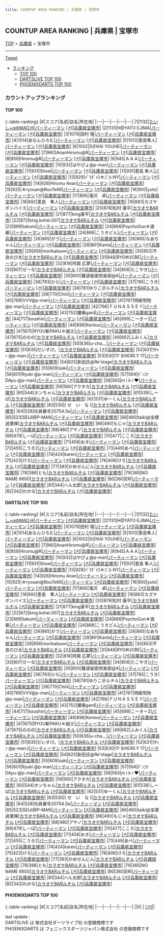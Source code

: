 ```yaml
---
title: COUNTUP AREA RANKING | 兵庫県 | 宝塚市
---
```

## COUNTUP AREA RANKING | 兵庫県 | 宝塚市

[TOP](/darts/rank/) > [兵庫県](/darts/rank/兵庫県/) > 宝塚市

___

<a href="https://twitter.com/share?ref_src=twsrc%5Etfw" data-text="COUNTUP AREA RANKING | 兵庫県宝塚市" class="twitter-share-button" data-hashtags="DARTSLIVE,PHOENIXDARTS,darts,ダーツ" data-show-count="false">Tweet</a>

* [ランキング](#カウントアップランキング)
    * [TOP 100](#top-100)
    * [DARTSLIVE TOP 100](#dartslive-top-100)
    * [PHOENIXDARTS TOP 100](#phoenixdarts-top-100)

### カウントアップランキング

#### TOP 100



{:.table-ranking}
|#|スコア|名前|店名|所在地|
|---|---|---|---|---|
|1|1132|<span class="rank-name-dl">たいし+α@MAD.H</span>|<a href="/darts/rank/shops/213805e20b7cb1a00d9b047a20a7ba1e.html">パーティーマン</a> <a href="https://search.dartslive.com/jp/shop/213805e20b7cb1a00d9b047a20a7ba1e">[↗]</a>|<a href="/darts/rank/兵庫県/宝塚市">兵庫県宝塚市</a>|
|2|1131|<span class="rank-name-dl">H@YATO EJIMA</span>|<a href="/darts/rank/shops/213805e20b7cb1a00d9b047a20a7ba1e.html">パーティーマン</a> <a href="https://search.dartslive.com/jp/shop/213805e20b7cb1a00d9b047a20a7ba1e">[↗]</a>|<a href="/darts/rank/兵庫県/宝塚市">兵庫県宝塚市</a>|
|3|1079|<span class="rank-name-dl">田村 隆</span>|<a href="/darts/rank/shops/213805e20b7cb1a00d9b047a20a7ba1e.html">パーティーマン</a> <a href="https://search.dartslive.com/jp/shop/213805e20b7cb1a00d9b047a20a7ba1e">[↗]</a>|<a href="/darts/rank/兵庫県/宝塚市">兵庫県宝塚市</a>|
|4|1014|<span class="rank-name-dl">あなんひろむ</span>|<a href="/darts/rank/shops/213805e20b7cb1a00d9b047a20a7ba1e.html">パーティーマン</a> <a href="https://search.dartslive.com/jp/shop/213805e20b7cb1a00d9b047a20a7ba1e">[↗]</a>|<a href="/darts/rank/兵庫県/宝塚市">兵庫県宝塚市</a>|
|5|1013|<span class="rank-name-dl">恵島隼人</span>|<a href="/darts/rank/shops/213805e20b7cb1a00d9b047a20a7ba1e.html">パーティーマン</a> <a href="https://search.dartslive.com/jp/shop/213805e20b7cb1a00d9b047a20a7ba1e">[↗]</a>|<a href="/darts/rank/兵庫県/宝塚市">兵庫県宝塚市</a>|
|6|1002|<span class="rank-name-dl">S＠KAI YOUHEI</span>|<a href="/darts/rank/shops/213805e20b7cb1a00d9b047a20a7ba1e.html">パーティーマン</a> <a href="https://search.dartslive.com/jp/shop/213805e20b7cb1a00d9b047a20a7ba1e">[↗]</a>|<a href="/darts/rank/兵庫県/宝塚市">兵庫県宝塚市</a>|
|7|960|<span class="rank-name-dl">AnanHiromu@R</span>|<a href="/darts/rank/shops/213805e20b7cb1a00d9b047a20a7ba1e.html">パーティーマン</a> <a href="https://search.dartslive.com/jp/shop/213805e20b7cb1a00d9b047a20a7ba1e">[↗]</a>|<a href="/darts/rank/兵庫県/宝塚市">兵庫県宝塚市</a>|
|8|959|<span class="rank-name-dl">Hiromu@R</span>|<a href="/darts/rank/shops/213805e20b7cb1a00d9b047a20a7ba1e.html">パーティーマン</a> <a href="https://search.dartslive.com/jp/shop/213805e20b7cb1a00d9b047a20a7ba1e">[↗]</a>|<a href="/darts/rank/兵庫県/宝塚市">兵庫県宝塚市</a>|
|9|945|<span class="rank-name-dl">ＡＡＡ</span>|<a href="/darts/rank/shops/213805e20b7cb1a00d9b047a20a7ba1e.html">パーティーマン</a> <a href="https://search.dartslive.com/jp/shop/213805e20b7cb1a00d9b047a20a7ba1e">[↗]</a>|<a href="/darts/rank/兵庫県/宝塚市">兵庫県宝塚市</a>|
|10|932|<span class="rank-name-dl">はやぴょ@p-man</span>|<a href="/darts/rank/shops/213805e20b7cb1a00d9b047a20a7ba1e.html">パーティーマン</a> <a href="https://search.dartslive.com/jp/shop/213805e20b7cb1a00d9b047a20a7ba1e">[↗]</a>|<a href="/darts/rank/兵庫県/宝塚市">兵庫県宝塚市</a>|
|11|931|<span class="rank-name-dl">Shoei</span>|<a href="/darts/rank/shops/213805e20b7cb1a00d9b047a20a7ba1e.html">パーティーマン</a> <a href="https://search.dartslive.com/jp/shop/213805e20b7cb1a00d9b047a20a7ba1e">[↗]</a>|<a href="/darts/rank/兵庫県/宝塚市">兵庫県宝塚市</a>|
|11|931|<span class="rank-name-dl">恵島 隼人</span>|<a href="/darts/rank/shops/213805e20b7cb1a00d9b047a20a7ba1e.html">パーティーマン</a> <a href="https://search.dartslive.com/jp/shop/213805e20b7cb1a00d9b047a20a7ba1e">[↗]</a>|<a href="/darts/rank/兵庫県/宝塚市">兵庫県宝塚市</a>|
|13|929|<span class="rank-name-dl">ﾊﾟﾗﾀﾞｲｽ☆ｺﾞﾛｰNY</span>|<a href="/darts/rank/shops/213805e20b7cb1a00d9b047a20a7ba1e.html">パーティーマン</a> <a href="https://search.dartslive.com/jp/shop/213805e20b7cb1a00d9b047a20a7ba1e">[↗]</a>|<a href="/darts/rank/兵庫県/宝塚市">兵庫県宝塚市</a>|
|14|926|<span class="rank-name-dl">Hiromu Anan</span>|<a href="/darts/rank/shops/213805e20b7cb1a00d9b047a20a7ba1e.html">パーティーマン</a> <a href="https://search.dartslive.com/jp/shop/213805e20b7cb1a00d9b047a20a7ba1e">[↗]</a>|<a href="/darts/rank/兵庫県/宝塚市">兵庫県宝塚市</a>|
|15|925|<span class="rank-name-dl">☆ryosan@RouTe66</span>|<a href="/darts/rank/shops/213805e20b7cb1a00d9b047a20a7ba1e.html">パーティーマン</a> <a href="https://search.dartslive.com/jp/shop/213805e20b7cb1a00d9b047a20a7ba1e">[↗]</a>|<a href="/darts/rank/兵庫県/宝塚市">兵庫県宝塚市</a>|
|16|900|<span class="rank-name-dl">yuto</span>|<a href="/darts/rank/shops/213805e20b7cb1a00d9b047a20a7ba1e.html">パーティーマン</a> <a href="https://search.dartslive.com/jp/shop/213805e20b7cb1a00d9b047a20a7ba1e">[↗]</a>|<a href="/darts/rank/兵庫県/宝塚市">兵庫県宝塚市</a>|
|17|895|<span class="rank-name-dl">滝沢　卓</span>|<a href="/darts/rank/shops/213805e20b7cb1a00d9b047a20a7ba1e.html">パーティーマン</a> <a href="https://search.dartslive.com/jp/shop/213805e20b7cb1a00d9b047a20a7ba1e">[↗]</a>|<a href="/darts/rank/兵庫県/宝塚市">兵庫県宝塚市</a>|
|18|892|<span class="rank-name-dl">恵島　隼人</span>|<a href="/darts/rank/shops/213805e20b7cb1a00d9b047a20a7ba1e.html">パーティーマン</a> <a href="https://search.dartslive.com/jp/shop/213805e20b7cb1a00d9b047a20a7ba1e">[↗]</a>|<a href="/darts/rank/兵庫県/宝塚市">兵庫県宝塚市</a>|
|19|883|<span class="rank-name-dl">カズヤボンバイエ</span>|<a href="/darts/rank/shops/213805e20b7cb1a00d9b047a20a7ba1e.html">パーティーマン</a> <a href="https://search.dartslive.com/jp/shop/213805e20b7cb1a00d9b047a20a7ba1e">[↗]</a>|<a href="/darts/rank/兵庫県/宝塚市">兵庫県宝塚市</a>|
|20|878|<span class="rank-name-dl">松村 康平</span>|<a href="/darts/rank/shops/b292bd54341a8a420d9b047a20a7ba1e.html">カラオケBARルチル</a> <a href="https://search.dartslive.com/jp/shop/b292bd54341a8a420d9b047a20a7ba1e">[↗]</a>|<a href="/darts/rank/兵庫県/宝塚市">兵庫県宝塚市</a>|
|21|877|<span class="rank-name-dl">king康平</span>|<a href="/darts/rank/shops/b292bd54341a8a420d9b047a20a7ba1e.html">カラオケBARルチル</a> <a href="https://search.dartslive.com/jp/shop/b292bd54341a8a420d9b047a20a7ba1e">[↗]</a>|<a href="/darts/rank/兵庫県/宝塚市">兵庫県宝塚市</a>|
|22|872|<span class="rank-name-dl">king.kohei.007</span>|<a href="/darts/rank/shops/b292bd54341a8a420d9b047a20a7ba1e.html">カラオケBARルチル</a> <a href="https://search.dartslive.com/jp/shop/b292bd54341a8a420d9b047a20a7ba1e">[↗]</a>|<a href="/darts/rank/兵庫県/宝塚市">兵庫県宝塚市</a>|
|23|869|<span class="rank-name-dl">takumi</span>|<a href="/darts/rank/shops/213805e20b7cb1a00d9b047a20a7ba1e.html">パーティーマン</a> <a href="https://search.dartslive.com/jp/shop/213805e20b7cb1a00d9b047a20a7ba1e">[↗]</a>|<a href="/darts/rank/兵庫県/宝塚市">兵庫県宝塚市</a>|
|24|866|<span class="rank-name-dl">PsychoGun☆直暴</span>|<a href="/darts/rank/shops/213805e20b7cb1a00d9b047a20a7ba1e.html">パーティーマン</a> <a href="https://search.dartslive.com/jp/shop/213805e20b7cb1a00d9b047a20a7ba1e">[↗]</a>|<a href="/darts/rank/兵庫県/宝塚市">兵庫県宝塚市</a>|
|24|866|<span class="rank-name-dl">こうきどん</span>|<a href="/darts/rank/shops/213805e20b7cb1a00d9b047a20a7ba1e.html">パーティーマン</a> <a href="https://search.dartslive.com/jp/shop/213805e20b7cb1a00d9b047a20a7ba1e">[↗]</a>|<a href="/darts/rank/兵庫県/宝塚市">兵庫県宝塚市</a>|
|26|865|<span class="rank-name-dl">がう</span>|<a href="/darts/rank/shops/213805e20b7cb1a00d9b047a20a7ba1e.html">パーティーマン</a> <a href="https://search.dartslive.com/jp/shop/213805e20b7cb1a00d9b047a20a7ba1e">[↗]</a>|<a href="/darts/rank/兵庫県/宝塚市">兵庫県宝塚市</a>|
|26|865|<span class="rank-name-dl">なあちゃん</span>|<a href="/darts/rank/shops/213805e20b7cb1a00d9b047a20a7ba1e.html">パーティーマン</a> <a href="https://search.dartslive.com/jp/shop/213805e20b7cb1a00d9b047a20a7ba1e">[↗]</a>|<a href="/darts/rank/兵庫県/宝塚市">兵庫県宝塚市</a>|
|28|861|<span class="rank-name-dl">Kanta</span>|<a href="/darts/rank/shops/213805e20b7cb1a00d9b047a20a7ba1e.html">パーティーマン</a> <a href="https://search.dartslive.com/jp/shop/213805e20b7cb1a00d9b047a20a7ba1e">[↗]</a>|<a href="/darts/rank/兵庫県/宝塚市">兵庫県宝塚市</a>|
|29|858|<span class="rank-name-dl">morikatsu∞</span>|<a href="/darts/rank/shops/213805e20b7cb1a00d9b047a20a7ba1e.html">パーティーマン</a> <a href="https://search.dartslive.com/jp/shop/213805e20b7cb1a00d9b047a20a7ba1e">[↗]</a>|<a href="/darts/rank/兵庫県/宝塚市">兵庫県宝塚市</a>|
|30|853|<span class="rank-name-dl">不良のび太</span>|<a href="/darts/rank/shops/b292bd54341a8a420d9b047a20a7ba1e.html">カラオケBARルチル</a> <a href="https://search.dartslive.com/jp/shop/b292bd54341a8a420d9b047a20a7ba1e">[↗]</a>|<a href="/darts/rank/兵庫県/宝塚市">兵庫県宝塚市</a>|
|31|848|<span class="rank-name-dl">RYO#UCBE</span>|<a href="/darts/rank/shops/213805e20b7cb1a00d9b047a20a7ba1e.html">パーティーマン</a> <a href="https://search.dartslive.com/jp/shop/213805e20b7cb1a00d9b047a20a7ba1e">[↗]</a>|<a href="/darts/rank/兵庫県/宝塚市">兵庫県宝塚市</a>|
|32|818|<span class="rank-name-dl">阿南 広夢</span>|<a href="/darts/rank/shops/213805e20b7cb1a00d9b047a20a7ba1e.html">パーティーマン</a> <a href="https://search.dartslive.com/jp/shop/213805e20b7cb1a00d9b047a20a7ba1e">[↗]</a>|<a href="/darts/rank/兵庫県/宝塚市">兵庫県宝塚市</a>|
|33|807|<span class="rank-name-dl">せーな</span>|<a href="/darts/rank/shops/b292bd54341a8a420d9b047a20a7ba1e.html">カラオケBARルチル</a> <a href="https://search.dartslive.com/jp/shop/b292bd54341a8a420d9b047a20a7ba1e">[↗]</a>|<a href="/darts/rank/兵庫県/宝塚市">兵庫県宝塚市</a>|
|34|806|<span class="rank-name-dl">たこやき</span>|<a href="/darts/rank/shops/213805e20b7cb1a00d9b047a20a7ba1e.html">パーティーマン</a> <a href="https://search.dartslive.com/jp/shop/213805e20b7cb1a00d9b047a20a7ba1e">[↗]</a>|<a href="/darts/rank/兵庫県/宝塚市">兵庫県宝塚市</a>|
|35|800|<span class="rank-name-dl">難波秘密倶楽部@A</span>|<a href="/darts/rank/shops/213805e20b7cb1a00d9b047a20a7ba1e.html">パーティーマン</a> <a href="https://search.dartslive.com/jp/shop/213805e20b7cb1a00d9b047a20a7ba1e">[↗]</a>|<a href="/darts/rank/兵庫県/宝塚市">兵庫県宝塚市</a>|
|36|793|<span class="rank-name-dl">ひら</span>|<a href="/darts/rank/shops/213805e20b7cb1a00d9b047a20a7ba1e.html">パーティーマン</a> <a href="https://search.dartslive.com/jp/shop/213805e20b7cb1a00d9b047a20a7ba1e">[↗]</a>|<a href="/darts/rank/兵庫県/宝塚市">兵庫県宝塚市</a>|
|37|785|<span class="rank-name-dl">こうき</span>|<a href="/darts/rank/shops/213805e20b7cb1a00d9b047a20a7ba1e.html">パーティーマン</a> <a href="https://search.dartslive.com/jp/shop/213805e20b7cb1a00d9b047a20a7ba1e">[↗]</a>|<a href="/darts/rank/兵庫県/宝塚市">兵庫県宝塚市</a>|
|38|781|<span class="rank-name-dl">ゆりこ＠ルチル</span>|<a href="/darts/rank/shops/b292bd54341a8a420d9b047a20a7ba1e.html">カラオケBARルチル</a> <a href="https://search.dartslive.com/jp/shop/b292bd54341a8a420d9b047a20a7ba1e">[↗]</a>|<a href="/darts/rank/兵庫県/宝塚市">兵庫県宝塚市</a>|
|39|770|<span class="rank-name-dl">Chiiii</span>|<a href="/darts/rank/shops/213805e20b7cb1a00d9b047a20a7ba1e.html">パーティーマン</a> <a href="https://search.dartslive.com/jp/shop/213805e20b7cb1a00d9b047a20a7ba1e">[↗]</a>|<a href="/darts/rank/兵庫県/宝塚市">兵庫県宝塚市</a>|
|40|769|<span class="rank-name-dl">VVV@p-man</span>|<a href="/darts/rank/shops/213805e20b7cb1a00d9b047a20a7ba1e.html">パーティーマン</a> <a href="https://search.dartslive.com/jp/shop/213805e20b7cb1a00d9b047a20a7ba1e">[↗]</a>|<a href="/darts/rank/兵庫県/宝塚市">兵庫県宝塚市</a>|
|41|767|<span class="rank-name-dl">特級呪物@p-man</span>|<a href="/darts/rank/shops/213805e20b7cb1a00d9b047a20a7ba1e.html">パーティーマン</a> <a href="https://search.dartslive.com/jp/shop/213805e20b7cb1a00d9b047a20a7ba1e">[↗]</a>|<a href="/darts/rank/兵庫県/宝塚市">兵庫県宝塚市</a>|
|42|766|<span class="rank-name-dl">ＦＵＮＡＳＳＥＹ</span>|<a href="/darts/rank/shops/213805e20b7cb1a00d9b047a20a7ba1e.html">パーティーマン</a> <a href="https://search.dartslive.com/jp/shop/213805e20b7cb1a00d9b047a20a7ba1e">[↗]</a>|<a href="/darts/rank/兵庫県/宝塚市">兵庫県宝塚市</a>|
|43|752|<span class="rank-name-dl">腰痛gard</span>|<a href="/darts/rank/shops/213805e20b7cb1a00d9b047a20a7ba1e.html">パーティーマン</a> <a href="https://search.dartslive.com/jp/shop/213805e20b7cb1a00d9b047a20a7ba1e">[↗]</a>|<a href="/darts/rank/兵庫県/宝塚市">兵庫県宝塚市</a>|
|44|717|<span class="rank-name-dl">koushin</span>|<a href="/darts/rank/shops/213805e20b7cb1a00d9b047a20a7ba1e.html">パーティーマン</a> <a href="https://search.dartslive.com/jp/shop/213805e20b7cb1a00d9b047a20a7ba1e">[↗]</a>|<a href="/darts/rank/兵庫県/宝塚市">兵庫県宝塚市</a>|
|45|699|<span class="rank-name-dl">こーきー2</span>|<a href="/darts/rank/shops/213805e20b7cb1a00d9b047a20a7ba1e.html">パーティーマン</a> <a href="https://search.dartslive.com/jp/shop/213805e20b7cb1a00d9b047a20a7ba1e">[↗]</a>|<a href="/darts/rank/兵庫県/宝塚市">兵庫県宝塚市</a>|
|46|698|<span class="rank-name-dl">Kentoo</span>|<a href="/darts/rank/shops/213805e20b7cb1a00d9b047a20a7ba1e.html">パーティーマン</a> <a href="https://search.dartslive.com/jp/shop/213805e20b7cb1a00d9b047a20a7ba1e">[↗]</a>|<a href="/darts/rank/兵庫県/宝塚市">兵庫県宝塚市</a>|
|47|675|<span class="rank-name-dl">RYOU斬PAKU☆誠士</span>|<a href="/darts/rank/shops/213805e20b7cb1a00d9b047a20a7ba1e.html">パーティーマン</a> <a href="https://search.dartslive.com/jp/shop/213805e20b7cb1a00d9b047a20a7ba1e">[↗]</a>|<a href="/darts/rank/兵庫県/宝塚市">兵庫県宝塚市</a>|
|47|675|<span class="rank-name-dl">ののの</span>|<a href="/darts/rank/shops/b292bd54341a8a420d9b047a20a7ba1e.html">カラオケBARルチル</a> <a href="https://search.dartslive.com/jp/shop/b292bd54341a8a420d9b047a20a7ba1e">[↗]</a>|<a href="/darts/rank/兵庫県/宝塚市">兵庫県宝塚市</a>|
|49|662|<span class="rank-name-dl">ふみくん</span>|<a href="/darts/rank/shops/b292bd54341a8a420d9b047a20a7ba1e.html">カラオケBARルチル</a> <a href="https://search.dartslive.com/jp/shop/b292bd54341a8a420d9b047a20a7ba1e">[↗]</a>|<a href="/darts/rank/兵庫県/宝塚市">兵庫県宝塚市</a>|
|50|636|<span class="rank-name-dl">u-cha._.</span>|<a href="/darts/rank/shops/213805e20b7cb1a00d9b047a20a7ba1e.html">パーティーマン</a> <a href="https://search.dartslive.com/jp/shop/213805e20b7cb1a00d9b047a20a7ba1e">[↗]</a>|<a href="/darts/rank/兵庫県/宝塚市">兵庫県宝塚市</a>|
|51|635|<span class="rank-name-dl">だいすけ。</span>|<a href="/darts/rank/shops/b292bd54341a8a420d9b047a20a7ba1e.html">カラオケBARルチル</a> <a href="https://search.dartslive.com/jp/shop/b292bd54341a8a420d9b047a20a7ba1e">[↗]</a>|<a href="/darts/rank/兵庫県/宝塚市">兵庫県宝塚市</a>|
|52|631|<span class="rank-name-dl">ｳﾁｬﾝ @p-man:)</span>|<a href="/darts/rank/shops/213805e20b7cb1a00d9b047a20a7ba1e.html">パーティーマン</a> <a href="https://search.dartslive.com/jp/shop/213805e20b7cb1a00d9b047a20a7ba1e">[↗]</a>|<a href="/darts/rank/兵庫県/宝塚市">兵庫県宝塚市</a>|
|53|630|<span class="rank-name-dl">♡ SHIORI.Y ♡</span>|<a href="/darts/rank/shops/213805e20b7cb1a00d9b047a20a7ba1e.html">パーティーマン</a> <a href="https://search.dartslive.com/jp/shop/213805e20b7cb1a00d9b047a20a7ba1e">[↗]</a>|<a href="/darts/rank/兵庫県/宝塚市">兵庫県宝塚市</a>|
|54|625|<span class="rank-name-dl">新田氏@Re&#x27;stage</span>|<a href="/darts/rank/shops/b292bd54341a8a420d9b047a20a7ba1e.html">カラオケBARルチル</a> <a href="https://search.dartslive.com/jp/shop/b292bd54341a8a420d9b047a20a7ba1e">[↗]</a>|<a href="/darts/rank/兵庫県/宝塚市">兵庫県宝塚市</a>|
|55|609|<span class="rank-name-dl">saki</span>|<a href="/darts/rank/shops/213805e20b7cb1a00d9b047a20a7ba1e.html">パーティーマン</a> <a href="https://search.dartslive.com/jp/shop/213805e20b7cb1a00d9b047a20a7ba1e">[↗]</a>|<a href="/darts/rank/兵庫県/宝塚市">兵庫県宝塚市</a>|
|56|601|<span class="rank-name-dl">Ryuki @p-man</span>|<a href="/darts/rank/shops/213805e20b7cb1a00d9b047a20a7ba1e.html">パーティーマン</a> <a href="https://search.dartslive.com/jp/shop/213805e20b7cb1a00d9b047a20a7ba1e">[↗]</a>|<a href="/darts/rank/兵庫県/宝塚市">兵庫県宝塚市</a>|
|57|594|<span class="rank-name-dl">ﾎﾟﾝｺﾂDAyu-@p-man</span>|<a href="/darts/rank/shops/213805e20b7cb1a00d9b047a20a7ba1e.html">パーティーマン</a> <a href="https://search.dartslive.com/jp/shop/213805e20b7cb1a00d9b047a20a7ba1e">[↗]</a>|<a href="/darts/rank/兵庫県/宝塚市">兵庫県宝塚市</a>|
|58|593|<span class="rank-name-dl">m i k i ❤︎</span>|<a href="/darts/rank/shops/213805e20b7cb1a00d9b047a20a7ba1e.html">パーティーマン</a> <a href="https://search.dartslive.com/jp/shop/213805e20b7cb1a00d9b047a20a7ba1e">[↗]</a>|<a href="/darts/rank/兵庫県/宝塚市">兵庫県宝塚市</a>|
|59|560|<span class="rank-name-dl">アクタカ</span>|<a href="/darts/rank/shops/b292bd54341a8a420d9b047a20a7ba1e.html">カラオケBARルチル</a> <a href="https://search.dartslive.com/jp/shop/b292bd54341a8a420d9b047a20a7ba1e">[↗]</a>|<a href="/darts/rank/兵庫県/宝塚市">兵庫県宝塚市</a>|
|60|544|<span class="rank-name-dl">ホンちゃん</span>|<a href="/darts/rank/shops/b292bd54341a8a420d9b047a20a7ba1e.html">カラオケBARルチル</a> <a href="https://search.dartslive.com/jp/shop/b292bd54341a8a420d9b047a20a7ba1e">[↗]</a>|<a href="/darts/rank/兵庫県/宝塚市">兵庫県宝塚市</a>|
|61|539|<span class="rank-name-dl">しーば</span>|<a href="/darts/rank/shops/b292bd54341a8a420d9b047a20a7ba1e.html">カラオケBARルチル</a> <a href="https://search.dartslive.com/jp/shop/b292bd54341a8a420d9b047a20a7ba1e">[↗]</a>|<a href="/darts/rank/兵庫県/宝塚市">兵庫県宝塚市</a>|
|62|531|<span class="rank-name-dl">ゆーくん</span>|<a href="/darts/rank/shops/b292bd54341a8a420d9b047a20a7ba1e.html">カラオケBARルチル</a> <a href="https://search.dartslive.com/jp/shop/b292bd54341a8a420d9b047a20a7ba1e">[↗]</a>|<a href="/darts/rank/兵庫県/宝塚市">兵庫県宝塚市</a>|
|63|530|<span class="rank-name-dl">( せ　い　な )</span>|<a href="/darts/rank/shops/b292bd54341a8a420d9b047a20a7ba1e.html">カラオケBARルチル</a> <a href="https://search.dartslive.com/jp/shop/b292bd54341a8a420d9b047a20a7ba1e">[↗]</a>|<a href="/darts/rank/兵庫県/宝塚市">兵庫県宝塚市</a>|
|64|528|<span class="rank-name-dl">社員番号20754.Se</span>|<a href="/darts/rank/shops/213805e20b7cb1a00d9b047a20a7ba1e.html">パーティーマン</a> <a href="https://search.dartslive.com/jp/shop/213805e20b7cb1a00d9b047a20a7ba1e">[↗]</a>|<a href="/darts/rank/兵庫県/宝塚市">兵庫県宝塚市</a>|
|65|523|<span class="rank-name-dl">SEIJI@P-MAN</span>|<a href="/darts/rank/shops/213805e20b7cb1a00d9b047a20a7ba1e.html">パーティーマン</a> <a href="https://search.dartslive.com/jp/shop/213805e20b7cb1a00d9b047a20a7ba1e">[↗]</a>|<a href="/darts/rank/兵庫県/宝塚市">兵庫県宝塚市</a>|
|66|490|<span class="rank-name-dl">taiki@宝塚過激弾</span>|<a href="/darts/rank/shops/b292bd54341a8a420d9b047a20a7ba1e.html">カラオケBARルチル</a> <a href="https://search.dartslive.com/jp/shop/b292bd54341a8a420d9b047a20a7ba1e">[↗]</a>|<a href="/darts/rank/兵庫県/宝塚市">兵庫県宝塚市</a>|
|66|490|<span class="rank-name-dl">もじゃ</span>|<a href="/darts/rank/shops/b292bd54341a8a420d9b047a20a7ba1e.html">カラオケBARルチル</a> <a href="https://search.dartslive.com/jp/shop/b292bd54341a8a420d9b047a20a7ba1e">[↗]</a>|<a href="/darts/rank/兵庫県/宝塚市">兵庫県宝塚市</a>|
|68|480|<span class="rank-name-dl">アヤノ</span>|<a href="/darts/rank/shops/b292bd54341a8a420d9b047a20a7ba1e.html">カラオケBARルチル</a> <a href="https://search.dartslive.com/jp/shop/b292bd54341a8a420d9b047a20a7ba1e">[↗]</a>|<a href="/darts/rank/兵庫県/宝塚市">兵庫県宝塚市</a>|
|69|479|<span class="rank-name-dl">しーば</span>|<a href="/darts/rank/shops/213805e20b7cb1a00d9b047a20a7ba1e.html">パーティーマン</a> <a href="https://search.dartslive.com/jp/shop/213805e20b7cb1a00d9b047a20a7ba1e">[↗]</a>|<a href="/darts/rank/兵庫県/宝塚市">兵庫県宝塚市</a>|
|70|477|<span class="rank-name-dl">こころ</span>|<a href="/darts/rank/shops/b292bd54341a8a420d9b047a20a7ba1e.html">カラオケBARルチル</a> <a href="https://search.dartslive.com/jp/shop/b292bd54341a8a420d9b047a20a7ba1e">[↗]</a>|<a href="/darts/rank/兵庫県/宝塚市">兵庫県宝塚市</a>|
|71|458|<span class="rank-name-dl">おき</span>|<a href="/darts/rank/shops/213805e20b7cb1a00d9b047a20a7ba1e.html">パーティーマン</a> <a href="https://search.dartslive.com/jp/shop/213805e20b7cb1a00d9b047a20a7ba1e">[↗]</a>|<a href="/darts/rank/兵庫県/宝塚市">兵庫県宝塚市</a>|
|72|455|<span class="rank-name-dl">こうき2</span>|<a href="/darts/rank/shops/213805e20b7cb1a00d9b047a20a7ba1e.html">パーティーマン</a> <a href="https://search.dartslive.com/jp/shop/213805e20b7cb1a00d9b047a20a7ba1e">[↗]</a>|<a href="/darts/rank/兵庫県/宝塚市">兵庫県宝塚市</a>|
|73|449|<span class="rank-name-dl">あぺ</span>|<a href="/darts/rank/shops/213805e20b7cb1a00d9b047a20a7ba1e.html">パーティーマン</a> <a href="https://search.dartslive.com/jp/shop/213805e20b7cb1a00d9b047a20a7ba1e">[↗]</a>|<a href="/darts/rank/兵庫県/宝塚市">兵庫県宝塚市</a>|
|74|424|<span class="rank-name-dl">karen</span>|<a href="/darts/rank/shops/213805e20b7cb1a00d9b047a20a7ba1e.html">パーティーマン</a> <a href="https://search.dartslive.com/jp/shop/213805e20b7cb1a00d9b047a20a7ba1e">[↗]</a>|<a href="/darts/rank/兵庫県/宝塚市">兵庫県宝塚市</a>|
|75|423|<span class="rank-name-dl">けろ</span>|<a href="/darts/rank/shops/213805e20b7cb1a00d9b047a20a7ba1e.html">パーティーマン</a> <a href="https://search.dartslive.com/jp/shop/213805e20b7cb1a00d9b047a20a7ba1e">[↗]</a>|<a href="/darts/rank/兵庫県/宝塚市">兵庫県宝塚市</a>|
|76|406|<span class="rank-name-dl">けろ</span>|<a href="/darts/rank/shops/b292bd54341a8a420d9b047a20a7ba1e.html">カラオケBARルチル</a> <a href="https://search.dartslive.com/jp/shop/b292bd54341a8a420d9b047a20a7ba1e">[↗]</a>|<a href="/darts/rank/兵庫県/宝塚市">兵庫県宝塚市</a>|
|77|393|<span class="rank-name-dl">かめせんにん</span>|<a href="/darts/rank/shops/b292bd54341a8a420d9b047a20a7ba1e.html">カラオケBARルチル</a> <a href="https://search.dartslive.com/jp/shop/b292bd54341a8a420d9b047a20a7ba1e">[↗]</a>|<a href="/darts/rank/兵庫県/宝塚市">兵庫県宝塚市</a>|
|78|386|<span class="rank-name-dl">とも</span>|<a href="/darts/rank/shops/b292bd54341a8a420d9b047a20a7ba1e.html">カラオケBARルチル</a> <a href="https://search.dartslive.com/jp/shop/b292bd54341a8a420d9b047a20a7ba1e">[↗]</a>|<a href="/darts/rank/兵庫県/宝塚市">兵庫県宝塚市</a>|
|79|365|<span class="rank-name-dl">NO NAME 6600</span>|<a href="/darts/rank/shops/b292bd54341a8a420d9b047a20a7ba1e.html">カラオケBARルチル</a> <a href="https://search.dartslive.com/jp/shop/b292bd54341a8a420d9b047a20a7ba1e">[↗]</a>|<a href="/darts/rank/兵庫県/宝塚市">兵庫県宝塚市</a>|
|80|360|<span class="rank-name-dl">ERI</span>|<a href="/darts/rank/shops/213805e20b7cb1a00d9b047a20a7ba1e.html">パーティーマン</a> <a href="https://search.dartslive.com/jp/shop/213805e20b7cb1a00d9b047a20a7ba1e">[↗]</a>|<a href="/darts/rank/兵庫県/宝塚市">兵庫県宝塚市</a>|
|81|344|<span class="rank-name-dl">ハル太郎</span>|<a href="/darts/rank/shops/b292bd54341a8a420d9b047a20a7ba1e.html">カラオケBARルチル</a> <a href="https://search.dartslive.com/jp/shop/b292bd54341a8a420d9b047a20a7ba1e">[↗]</a>|<a href="/darts/rank/兵庫県/宝塚市">兵庫県宝塚市</a>|
|82|342|<span class="rank-name-dl">わかな</span>|<a href="/darts/rank/shops/b292bd54341a8a420d9b047a20a7ba1e.html">カラオケBARルチル</a> <a href="https://search.dartslive.com/jp/shop/b292bd54341a8a420d9b047a20a7ba1e">[↗]</a>|<a href="/darts/rank/兵庫県/宝塚市">兵庫県宝塚市</a>|


#### DARTSLIVE TOP 100



{:.table-ranking}
|#|スコア|名前|店名|所在地|
|---|---|---|---|---|
|1|1132|<span class="rank-name-dl">たいし+α@MAD.H</span>|<a href="/darts/rank/shops/213805e20b7cb1a00d9b047a20a7ba1e.html">パーティーマン</a> <a href="https://search.dartslive.com/jp/shop/213805e20b7cb1a00d9b047a20a7ba1e">[↗]</a>|<a href="/darts/rank/兵庫県/宝塚市">兵庫県宝塚市</a>|
|2|1131|<span class="rank-name-dl">H@YATO EJIMA</span>|<a href="/darts/rank/shops/213805e20b7cb1a00d9b047a20a7ba1e.html">パーティーマン</a> <a href="https://search.dartslive.com/jp/shop/213805e20b7cb1a00d9b047a20a7ba1e">[↗]</a>|<a href="/darts/rank/兵庫県/宝塚市">兵庫県宝塚市</a>|
|3|1079|<span class="rank-name-dl">田村 隆</span>|<a href="/darts/rank/shops/213805e20b7cb1a00d9b047a20a7ba1e.html">パーティーマン</a> <a href="https://search.dartslive.com/jp/shop/213805e20b7cb1a00d9b047a20a7ba1e">[↗]</a>|<a href="/darts/rank/兵庫県/宝塚市">兵庫県宝塚市</a>|
|4|1014|<span class="rank-name-dl">あなんひろむ</span>|<a href="/darts/rank/shops/213805e20b7cb1a00d9b047a20a7ba1e.html">パーティーマン</a> <a href="https://search.dartslive.com/jp/shop/213805e20b7cb1a00d9b047a20a7ba1e">[↗]</a>|<a href="/darts/rank/兵庫県/宝塚市">兵庫県宝塚市</a>|
|5|1013|<span class="rank-name-dl">恵島隼人</span>|<a href="/darts/rank/shops/213805e20b7cb1a00d9b047a20a7ba1e.html">パーティーマン</a> <a href="https://search.dartslive.com/jp/shop/213805e20b7cb1a00d9b047a20a7ba1e">[↗]</a>|<a href="/darts/rank/兵庫県/宝塚市">兵庫県宝塚市</a>|
|6|1002|<span class="rank-name-dl">S＠KAI YOUHEI</span>|<a href="/darts/rank/shops/213805e20b7cb1a00d9b047a20a7ba1e.html">パーティーマン</a> <a href="https://search.dartslive.com/jp/shop/213805e20b7cb1a00d9b047a20a7ba1e">[↗]</a>|<a href="/darts/rank/兵庫県/宝塚市">兵庫県宝塚市</a>|
|7|960|<span class="rank-name-dl">AnanHiromu@R</span>|<a href="/darts/rank/shops/213805e20b7cb1a00d9b047a20a7ba1e.html">パーティーマン</a> <a href="https://search.dartslive.com/jp/shop/213805e20b7cb1a00d9b047a20a7ba1e">[↗]</a>|<a href="/darts/rank/兵庫県/宝塚市">兵庫県宝塚市</a>|
|8|959|<span class="rank-name-dl">Hiromu@R</span>|<a href="/darts/rank/shops/213805e20b7cb1a00d9b047a20a7ba1e.html">パーティーマン</a> <a href="https://search.dartslive.com/jp/shop/213805e20b7cb1a00d9b047a20a7ba1e">[↗]</a>|<a href="/darts/rank/兵庫県/宝塚市">兵庫県宝塚市</a>|
|9|945|<span class="rank-name-dl">ＡＡＡ</span>|<a href="/darts/rank/shops/213805e20b7cb1a00d9b047a20a7ba1e.html">パーティーマン</a> <a href="https://search.dartslive.com/jp/shop/213805e20b7cb1a00d9b047a20a7ba1e">[↗]</a>|<a href="/darts/rank/兵庫県/宝塚市">兵庫県宝塚市</a>|
|10|932|<span class="rank-name-dl">はやぴょ@p-man</span>|<a href="/darts/rank/shops/213805e20b7cb1a00d9b047a20a7ba1e.html">パーティーマン</a> <a href="https://search.dartslive.com/jp/shop/213805e20b7cb1a00d9b047a20a7ba1e">[↗]</a>|<a href="/darts/rank/兵庫県/宝塚市">兵庫県宝塚市</a>|
|11|931|<span class="rank-name-dl">Shoei</span>|<a href="/darts/rank/shops/213805e20b7cb1a00d9b047a20a7ba1e.html">パーティーマン</a> <a href="https://search.dartslive.com/jp/shop/213805e20b7cb1a00d9b047a20a7ba1e">[↗]</a>|<a href="/darts/rank/兵庫県/宝塚市">兵庫県宝塚市</a>|
|11|931|<span class="rank-name-dl">恵島 隼人</span>|<a href="/darts/rank/shops/213805e20b7cb1a00d9b047a20a7ba1e.html">パーティーマン</a> <a href="https://search.dartslive.com/jp/shop/213805e20b7cb1a00d9b047a20a7ba1e">[↗]</a>|<a href="/darts/rank/兵庫県/宝塚市">兵庫県宝塚市</a>|
|13|929|<span class="rank-name-dl">ﾊﾟﾗﾀﾞｲｽ☆ｺﾞﾛｰNY</span>|<a href="/darts/rank/shops/213805e20b7cb1a00d9b047a20a7ba1e.html">パーティーマン</a> <a href="https://search.dartslive.com/jp/shop/213805e20b7cb1a00d9b047a20a7ba1e">[↗]</a>|<a href="/darts/rank/兵庫県/宝塚市">兵庫県宝塚市</a>|
|14|926|<span class="rank-name-dl">Hiromu Anan</span>|<a href="/darts/rank/shops/213805e20b7cb1a00d9b047a20a7ba1e.html">パーティーマン</a> <a href="https://search.dartslive.com/jp/shop/213805e20b7cb1a00d9b047a20a7ba1e">[↗]</a>|<a href="/darts/rank/兵庫県/宝塚市">兵庫県宝塚市</a>|
|15|925|<span class="rank-name-dl">☆ryosan@RouTe66</span>|<a href="/darts/rank/shops/213805e20b7cb1a00d9b047a20a7ba1e.html">パーティーマン</a> <a href="https://search.dartslive.com/jp/shop/213805e20b7cb1a00d9b047a20a7ba1e">[↗]</a>|<a href="/darts/rank/兵庫県/宝塚市">兵庫県宝塚市</a>|
|16|900|<span class="rank-name-dl">yuto</span>|<a href="/darts/rank/shops/213805e20b7cb1a00d9b047a20a7ba1e.html">パーティーマン</a> <a href="https://search.dartslive.com/jp/shop/213805e20b7cb1a00d9b047a20a7ba1e">[↗]</a>|<a href="/darts/rank/兵庫県/宝塚市">兵庫県宝塚市</a>|
|17|895|<span class="rank-name-dl">滝沢　卓</span>|<a href="/darts/rank/shops/213805e20b7cb1a00d9b047a20a7ba1e.html">パーティーマン</a> <a href="https://search.dartslive.com/jp/shop/213805e20b7cb1a00d9b047a20a7ba1e">[↗]</a>|<a href="/darts/rank/兵庫県/宝塚市">兵庫県宝塚市</a>|
|18|892|<span class="rank-name-dl">恵島　隼人</span>|<a href="/darts/rank/shops/213805e20b7cb1a00d9b047a20a7ba1e.html">パーティーマン</a> <a href="https://search.dartslive.com/jp/shop/213805e20b7cb1a00d9b047a20a7ba1e">[↗]</a>|<a href="/darts/rank/兵庫県/宝塚市">兵庫県宝塚市</a>|
|19|883|<span class="rank-name-dl">カズヤボンバイエ</span>|<a href="/darts/rank/shops/213805e20b7cb1a00d9b047a20a7ba1e.html">パーティーマン</a> <a href="https://search.dartslive.com/jp/shop/213805e20b7cb1a00d9b047a20a7ba1e">[↗]</a>|<a href="/darts/rank/兵庫県/宝塚市">兵庫県宝塚市</a>|
|20|878|<span class="rank-name-dl">松村 康平</span>|<a href="/darts/rank/shops/b292bd54341a8a420d9b047a20a7ba1e.html">カラオケBARルチル</a> <a href="https://search.dartslive.com/jp/shop/b292bd54341a8a420d9b047a20a7ba1e">[↗]</a>|<a href="/darts/rank/兵庫県/宝塚市">兵庫県宝塚市</a>|
|21|877|<span class="rank-name-dl">king康平</span>|<a href="/darts/rank/shops/b292bd54341a8a420d9b047a20a7ba1e.html">カラオケBARルチル</a> <a href="https://search.dartslive.com/jp/shop/b292bd54341a8a420d9b047a20a7ba1e">[↗]</a>|<a href="/darts/rank/兵庫県/宝塚市">兵庫県宝塚市</a>|
|22|872|<span class="rank-name-dl">king.kohei.007</span>|<a href="/darts/rank/shops/b292bd54341a8a420d9b047a20a7ba1e.html">カラオケBARルチル</a> <a href="https://search.dartslive.com/jp/shop/b292bd54341a8a420d9b047a20a7ba1e">[↗]</a>|<a href="/darts/rank/兵庫県/宝塚市">兵庫県宝塚市</a>|
|23|869|<span class="rank-name-dl">takumi</span>|<a href="/darts/rank/shops/213805e20b7cb1a00d9b047a20a7ba1e.html">パーティーマン</a> <a href="https://search.dartslive.com/jp/shop/213805e20b7cb1a00d9b047a20a7ba1e">[↗]</a>|<a href="/darts/rank/兵庫県/宝塚市">兵庫県宝塚市</a>|
|24|866|<span class="rank-name-dl">PsychoGun☆直暴</span>|<a href="/darts/rank/shops/213805e20b7cb1a00d9b047a20a7ba1e.html">パーティーマン</a> <a href="https://search.dartslive.com/jp/shop/213805e20b7cb1a00d9b047a20a7ba1e">[↗]</a>|<a href="/darts/rank/兵庫県/宝塚市">兵庫県宝塚市</a>|
|24|866|<span class="rank-name-dl">こうきどん</span>|<a href="/darts/rank/shops/213805e20b7cb1a00d9b047a20a7ba1e.html">パーティーマン</a> <a href="https://search.dartslive.com/jp/shop/213805e20b7cb1a00d9b047a20a7ba1e">[↗]</a>|<a href="/darts/rank/兵庫県/宝塚市">兵庫県宝塚市</a>|
|26|865|<span class="rank-name-dl">がう</span>|<a href="/darts/rank/shops/213805e20b7cb1a00d9b047a20a7ba1e.html">パーティーマン</a> <a href="https://search.dartslive.com/jp/shop/213805e20b7cb1a00d9b047a20a7ba1e">[↗]</a>|<a href="/darts/rank/兵庫県/宝塚市">兵庫県宝塚市</a>|
|26|865|<span class="rank-name-dl">なあちゃん</span>|<a href="/darts/rank/shops/213805e20b7cb1a00d9b047a20a7ba1e.html">パーティーマン</a> <a href="https://search.dartslive.com/jp/shop/213805e20b7cb1a00d9b047a20a7ba1e">[↗]</a>|<a href="/darts/rank/兵庫県/宝塚市">兵庫県宝塚市</a>|
|28|861|<span class="rank-name-dl">Kanta</span>|<a href="/darts/rank/shops/213805e20b7cb1a00d9b047a20a7ba1e.html">パーティーマン</a> <a href="https://search.dartslive.com/jp/shop/213805e20b7cb1a00d9b047a20a7ba1e">[↗]</a>|<a href="/darts/rank/兵庫県/宝塚市">兵庫県宝塚市</a>|
|29|858|<span class="rank-name-dl">morikatsu∞</span>|<a href="/darts/rank/shops/213805e20b7cb1a00d9b047a20a7ba1e.html">パーティーマン</a> <a href="https://search.dartslive.com/jp/shop/213805e20b7cb1a00d9b047a20a7ba1e">[↗]</a>|<a href="/darts/rank/兵庫県/宝塚市">兵庫県宝塚市</a>|
|30|853|<span class="rank-name-dl">不良のび太</span>|<a href="/darts/rank/shops/b292bd54341a8a420d9b047a20a7ba1e.html">カラオケBARルチル</a> <a href="https://search.dartslive.com/jp/shop/b292bd54341a8a420d9b047a20a7ba1e">[↗]</a>|<a href="/darts/rank/兵庫県/宝塚市">兵庫県宝塚市</a>|
|31|848|<span class="rank-name-dl">RYO#UCBE</span>|<a href="/darts/rank/shops/213805e20b7cb1a00d9b047a20a7ba1e.html">パーティーマン</a> <a href="https://search.dartslive.com/jp/shop/213805e20b7cb1a00d9b047a20a7ba1e">[↗]</a>|<a href="/darts/rank/兵庫県/宝塚市">兵庫県宝塚市</a>|
|32|818|<span class="rank-name-dl">阿南 広夢</span>|<a href="/darts/rank/shops/213805e20b7cb1a00d9b047a20a7ba1e.html">パーティーマン</a> <a href="https://search.dartslive.com/jp/shop/213805e20b7cb1a00d9b047a20a7ba1e">[↗]</a>|<a href="/darts/rank/兵庫県/宝塚市">兵庫県宝塚市</a>|
|33|807|<span class="rank-name-dl">せーな</span>|<a href="/darts/rank/shops/b292bd54341a8a420d9b047a20a7ba1e.html">カラオケBARルチル</a> <a href="https://search.dartslive.com/jp/shop/b292bd54341a8a420d9b047a20a7ba1e">[↗]</a>|<a href="/darts/rank/兵庫県/宝塚市">兵庫県宝塚市</a>|
|34|806|<span class="rank-name-dl">たこやき</span>|<a href="/darts/rank/shops/213805e20b7cb1a00d9b047a20a7ba1e.html">パーティーマン</a> <a href="https://search.dartslive.com/jp/shop/213805e20b7cb1a00d9b047a20a7ba1e">[↗]</a>|<a href="/darts/rank/兵庫県/宝塚市">兵庫県宝塚市</a>|
|35|800|<span class="rank-name-dl">難波秘密倶楽部@A</span>|<a href="/darts/rank/shops/213805e20b7cb1a00d9b047a20a7ba1e.html">パーティーマン</a> <a href="https://search.dartslive.com/jp/shop/213805e20b7cb1a00d9b047a20a7ba1e">[↗]</a>|<a href="/darts/rank/兵庫県/宝塚市">兵庫県宝塚市</a>|
|36|793|<span class="rank-name-dl">ひら</span>|<a href="/darts/rank/shops/213805e20b7cb1a00d9b047a20a7ba1e.html">パーティーマン</a> <a href="https://search.dartslive.com/jp/shop/213805e20b7cb1a00d9b047a20a7ba1e">[↗]</a>|<a href="/darts/rank/兵庫県/宝塚市">兵庫県宝塚市</a>|
|37|785|<span class="rank-name-dl">こうき</span>|<a href="/darts/rank/shops/213805e20b7cb1a00d9b047a20a7ba1e.html">パーティーマン</a> <a href="https://search.dartslive.com/jp/shop/213805e20b7cb1a00d9b047a20a7ba1e">[↗]</a>|<a href="/darts/rank/兵庫県/宝塚市">兵庫県宝塚市</a>|
|38|781|<span class="rank-name-dl">ゆりこ＠ルチル</span>|<a href="/darts/rank/shops/b292bd54341a8a420d9b047a20a7ba1e.html">カラオケBARルチル</a> <a href="https://search.dartslive.com/jp/shop/b292bd54341a8a420d9b047a20a7ba1e">[↗]</a>|<a href="/darts/rank/兵庫県/宝塚市">兵庫県宝塚市</a>|
|39|770|<span class="rank-name-dl">Chiiii</span>|<a href="/darts/rank/shops/213805e20b7cb1a00d9b047a20a7ba1e.html">パーティーマン</a> <a href="https://search.dartslive.com/jp/shop/213805e20b7cb1a00d9b047a20a7ba1e">[↗]</a>|<a href="/darts/rank/兵庫県/宝塚市">兵庫県宝塚市</a>|
|40|769|<span class="rank-name-dl">VVV@p-man</span>|<a href="/darts/rank/shops/213805e20b7cb1a00d9b047a20a7ba1e.html">パーティーマン</a> <a href="https://search.dartslive.com/jp/shop/213805e20b7cb1a00d9b047a20a7ba1e">[↗]</a>|<a href="/darts/rank/兵庫県/宝塚市">兵庫県宝塚市</a>|
|41|767|<span class="rank-name-dl">特級呪物@p-man</span>|<a href="/darts/rank/shops/213805e20b7cb1a00d9b047a20a7ba1e.html">パーティーマン</a> <a href="https://search.dartslive.com/jp/shop/213805e20b7cb1a00d9b047a20a7ba1e">[↗]</a>|<a href="/darts/rank/兵庫県/宝塚市">兵庫県宝塚市</a>|
|42|766|<span class="rank-name-dl">ＦＵＮＡＳＳＥＹ</span>|<a href="/darts/rank/shops/213805e20b7cb1a00d9b047a20a7ba1e.html">パーティーマン</a> <a href="https://search.dartslive.com/jp/shop/213805e20b7cb1a00d9b047a20a7ba1e">[↗]</a>|<a href="/darts/rank/兵庫県/宝塚市">兵庫県宝塚市</a>|
|43|752|<span class="rank-name-dl">腰痛gard</span>|<a href="/darts/rank/shops/213805e20b7cb1a00d9b047a20a7ba1e.html">パーティーマン</a> <a href="https://search.dartslive.com/jp/shop/213805e20b7cb1a00d9b047a20a7ba1e">[↗]</a>|<a href="/darts/rank/兵庫県/宝塚市">兵庫県宝塚市</a>|
|44|717|<span class="rank-name-dl">koushin</span>|<a href="/darts/rank/shops/213805e20b7cb1a00d9b047a20a7ba1e.html">パーティーマン</a> <a href="https://search.dartslive.com/jp/shop/213805e20b7cb1a00d9b047a20a7ba1e">[↗]</a>|<a href="/darts/rank/兵庫県/宝塚市">兵庫県宝塚市</a>|
|45|699|<span class="rank-name-dl">こーきー2</span>|<a href="/darts/rank/shops/213805e20b7cb1a00d9b047a20a7ba1e.html">パーティーマン</a> <a href="https://search.dartslive.com/jp/shop/213805e20b7cb1a00d9b047a20a7ba1e">[↗]</a>|<a href="/darts/rank/兵庫県/宝塚市">兵庫県宝塚市</a>|
|46|698|<span class="rank-name-dl">Kentoo</span>|<a href="/darts/rank/shops/213805e20b7cb1a00d9b047a20a7ba1e.html">パーティーマン</a> <a href="https://search.dartslive.com/jp/shop/213805e20b7cb1a00d9b047a20a7ba1e">[↗]</a>|<a href="/darts/rank/兵庫県/宝塚市">兵庫県宝塚市</a>|
|47|675|<span class="rank-name-dl">RYOU斬PAKU☆誠士</span>|<a href="/darts/rank/shops/213805e20b7cb1a00d9b047a20a7ba1e.html">パーティーマン</a> <a href="https://search.dartslive.com/jp/shop/213805e20b7cb1a00d9b047a20a7ba1e">[↗]</a>|<a href="/darts/rank/兵庫県/宝塚市">兵庫県宝塚市</a>|
|47|675|<span class="rank-name-dl">ののの</span>|<a href="/darts/rank/shops/b292bd54341a8a420d9b047a20a7ba1e.html">カラオケBARルチル</a> <a href="https://search.dartslive.com/jp/shop/b292bd54341a8a420d9b047a20a7ba1e">[↗]</a>|<a href="/darts/rank/兵庫県/宝塚市">兵庫県宝塚市</a>|
|49|662|<span class="rank-name-dl">ふみくん</span>|<a href="/darts/rank/shops/b292bd54341a8a420d9b047a20a7ba1e.html">カラオケBARルチル</a> <a href="https://search.dartslive.com/jp/shop/b292bd54341a8a420d9b047a20a7ba1e">[↗]</a>|<a href="/darts/rank/兵庫県/宝塚市">兵庫県宝塚市</a>|
|50|636|<span class="rank-name-dl">u-cha._.</span>|<a href="/darts/rank/shops/213805e20b7cb1a00d9b047a20a7ba1e.html">パーティーマン</a> <a href="https://search.dartslive.com/jp/shop/213805e20b7cb1a00d9b047a20a7ba1e">[↗]</a>|<a href="/darts/rank/兵庫県/宝塚市">兵庫県宝塚市</a>|
|51|635|<span class="rank-name-dl">だいすけ。</span>|<a href="/darts/rank/shops/b292bd54341a8a420d9b047a20a7ba1e.html">カラオケBARルチル</a> <a href="https://search.dartslive.com/jp/shop/b292bd54341a8a420d9b047a20a7ba1e">[↗]</a>|<a href="/darts/rank/兵庫県/宝塚市">兵庫県宝塚市</a>|
|52|631|<span class="rank-name-dl">ｳﾁｬﾝ @p-man:)</span>|<a href="/darts/rank/shops/213805e20b7cb1a00d9b047a20a7ba1e.html">パーティーマン</a> <a href="https://search.dartslive.com/jp/shop/213805e20b7cb1a00d9b047a20a7ba1e">[↗]</a>|<a href="/darts/rank/兵庫県/宝塚市">兵庫県宝塚市</a>|
|53|630|<span class="rank-name-dl">♡ SHIORI.Y ♡</span>|<a href="/darts/rank/shops/213805e20b7cb1a00d9b047a20a7ba1e.html">パーティーマン</a> <a href="https://search.dartslive.com/jp/shop/213805e20b7cb1a00d9b047a20a7ba1e">[↗]</a>|<a href="/darts/rank/兵庫県/宝塚市">兵庫県宝塚市</a>|
|54|625|<span class="rank-name-dl">新田氏@Re&#x27;stage</span>|<a href="/darts/rank/shops/b292bd54341a8a420d9b047a20a7ba1e.html">カラオケBARルチル</a> <a href="https://search.dartslive.com/jp/shop/b292bd54341a8a420d9b047a20a7ba1e">[↗]</a>|<a href="/darts/rank/兵庫県/宝塚市">兵庫県宝塚市</a>|
|55|609|<span class="rank-name-dl">saki</span>|<a href="/darts/rank/shops/213805e20b7cb1a00d9b047a20a7ba1e.html">パーティーマン</a> <a href="https://search.dartslive.com/jp/shop/213805e20b7cb1a00d9b047a20a7ba1e">[↗]</a>|<a href="/darts/rank/兵庫県/宝塚市">兵庫県宝塚市</a>|
|56|601|<span class="rank-name-dl">Ryuki @p-man</span>|<a href="/darts/rank/shops/213805e20b7cb1a00d9b047a20a7ba1e.html">パーティーマン</a> <a href="https://search.dartslive.com/jp/shop/213805e20b7cb1a00d9b047a20a7ba1e">[↗]</a>|<a href="/darts/rank/兵庫県/宝塚市">兵庫県宝塚市</a>|
|57|594|<span class="rank-name-dl">ﾎﾟﾝｺﾂDAyu-@p-man</span>|<a href="/darts/rank/shops/213805e20b7cb1a00d9b047a20a7ba1e.html">パーティーマン</a> <a href="https://search.dartslive.com/jp/shop/213805e20b7cb1a00d9b047a20a7ba1e">[↗]</a>|<a href="/darts/rank/兵庫県/宝塚市">兵庫県宝塚市</a>|
|58|593|<span class="rank-name-dl">m i k i ❤︎</span>|<a href="/darts/rank/shops/213805e20b7cb1a00d9b047a20a7ba1e.html">パーティーマン</a> <a href="https://search.dartslive.com/jp/shop/213805e20b7cb1a00d9b047a20a7ba1e">[↗]</a>|<a href="/darts/rank/兵庫県/宝塚市">兵庫県宝塚市</a>|
|59|560|<span class="rank-name-dl">アクタカ</span>|<a href="/darts/rank/shops/b292bd54341a8a420d9b047a20a7ba1e.html">カラオケBARルチル</a> <a href="https://search.dartslive.com/jp/shop/b292bd54341a8a420d9b047a20a7ba1e">[↗]</a>|<a href="/darts/rank/兵庫県/宝塚市">兵庫県宝塚市</a>|
|60|544|<span class="rank-name-dl">ホンちゃん</span>|<a href="/darts/rank/shops/b292bd54341a8a420d9b047a20a7ba1e.html">カラオケBARルチル</a> <a href="https://search.dartslive.com/jp/shop/b292bd54341a8a420d9b047a20a7ba1e">[↗]</a>|<a href="/darts/rank/兵庫県/宝塚市">兵庫県宝塚市</a>|
|61|539|<span class="rank-name-dl">しーば</span>|<a href="/darts/rank/shops/b292bd54341a8a420d9b047a20a7ba1e.html">カラオケBARルチル</a> <a href="https://search.dartslive.com/jp/shop/b292bd54341a8a420d9b047a20a7ba1e">[↗]</a>|<a href="/darts/rank/兵庫県/宝塚市">兵庫県宝塚市</a>|
|62|531|<span class="rank-name-dl">ゆーくん</span>|<a href="/darts/rank/shops/b292bd54341a8a420d9b047a20a7ba1e.html">カラオケBARルチル</a> <a href="https://search.dartslive.com/jp/shop/b292bd54341a8a420d9b047a20a7ba1e">[↗]</a>|<a href="/darts/rank/兵庫県/宝塚市">兵庫県宝塚市</a>|
|63|530|<span class="rank-name-dl">( せ　い　な )</span>|<a href="/darts/rank/shops/b292bd54341a8a420d9b047a20a7ba1e.html">カラオケBARルチル</a> <a href="https://search.dartslive.com/jp/shop/b292bd54341a8a420d9b047a20a7ba1e">[↗]</a>|<a href="/darts/rank/兵庫県/宝塚市">兵庫県宝塚市</a>|
|64|528|<span class="rank-name-dl">社員番号20754.Se</span>|<a href="/darts/rank/shops/213805e20b7cb1a00d9b047a20a7ba1e.html">パーティーマン</a> <a href="https://search.dartslive.com/jp/shop/213805e20b7cb1a00d9b047a20a7ba1e">[↗]</a>|<a href="/darts/rank/兵庫県/宝塚市">兵庫県宝塚市</a>|
|65|523|<span class="rank-name-dl">SEIJI@P-MAN</span>|<a href="/darts/rank/shops/213805e20b7cb1a00d9b047a20a7ba1e.html">パーティーマン</a> <a href="https://search.dartslive.com/jp/shop/213805e20b7cb1a00d9b047a20a7ba1e">[↗]</a>|<a href="/darts/rank/兵庫県/宝塚市">兵庫県宝塚市</a>|
|66|490|<span class="rank-name-dl">taiki@宝塚過激弾</span>|<a href="/darts/rank/shops/b292bd54341a8a420d9b047a20a7ba1e.html">カラオケBARルチル</a> <a href="https://search.dartslive.com/jp/shop/b292bd54341a8a420d9b047a20a7ba1e">[↗]</a>|<a href="/darts/rank/兵庫県/宝塚市">兵庫県宝塚市</a>|
|66|490|<span class="rank-name-dl">もじゃ</span>|<a href="/darts/rank/shops/b292bd54341a8a420d9b047a20a7ba1e.html">カラオケBARルチル</a> <a href="https://search.dartslive.com/jp/shop/b292bd54341a8a420d9b047a20a7ba1e">[↗]</a>|<a href="/darts/rank/兵庫県/宝塚市">兵庫県宝塚市</a>|
|68|480|<span class="rank-name-dl">アヤノ</span>|<a href="/darts/rank/shops/b292bd54341a8a420d9b047a20a7ba1e.html">カラオケBARルチル</a> <a href="https://search.dartslive.com/jp/shop/b292bd54341a8a420d9b047a20a7ba1e">[↗]</a>|<a href="/darts/rank/兵庫県/宝塚市">兵庫県宝塚市</a>|
|69|479|<span class="rank-name-dl">しーば</span>|<a href="/darts/rank/shops/213805e20b7cb1a00d9b047a20a7ba1e.html">パーティーマン</a> <a href="https://search.dartslive.com/jp/shop/213805e20b7cb1a00d9b047a20a7ba1e">[↗]</a>|<a href="/darts/rank/兵庫県/宝塚市">兵庫県宝塚市</a>|
|70|477|<span class="rank-name-dl">こころ</span>|<a href="/darts/rank/shops/b292bd54341a8a420d9b047a20a7ba1e.html">カラオケBARルチル</a> <a href="https://search.dartslive.com/jp/shop/b292bd54341a8a420d9b047a20a7ba1e">[↗]</a>|<a href="/darts/rank/兵庫県/宝塚市">兵庫県宝塚市</a>|
|71|458|<span class="rank-name-dl">おき</span>|<a href="/darts/rank/shops/213805e20b7cb1a00d9b047a20a7ba1e.html">パーティーマン</a> <a href="https://search.dartslive.com/jp/shop/213805e20b7cb1a00d9b047a20a7ba1e">[↗]</a>|<a href="/darts/rank/兵庫県/宝塚市">兵庫県宝塚市</a>|
|72|455|<span class="rank-name-dl">こうき2</span>|<a href="/darts/rank/shops/213805e20b7cb1a00d9b047a20a7ba1e.html">パーティーマン</a> <a href="https://search.dartslive.com/jp/shop/213805e20b7cb1a00d9b047a20a7ba1e">[↗]</a>|<a href="/darts/rank/兵庫県/宝塚市">兵庫県宝塚市</a>|
|73|449|<span class="rank-name-dl">あぺ</span>|<a href="/darts/rank/shops/213805e20b7cb1a00d9b047a20a7ba1e.html">パーティーマン</a> <a href="https://search.dartslive.com/jp/shop/213805e20b7cb1a00d9b047a20a7ba1e">[↗]</a>|<a href="/darts/rank/兵庫県/宝塚市">兵庫県宝塚市</a>|
|74|424|<span class="rank-name-dl">karen</span>|<a href="/darts/rank/shops/213805e20b7cb1a00d9b047a20a7ba1e.html">パーティーマン</a> <a href="https://search.dartslive.com/jp/shop/213805e20b7cb1a00d9b047a20a7ba1e">[↗]</a>|<a href="/darts/rank/兵庫県/宝塚市">兵庫県宝塚市</a>|
|75|423|<span class="rank-name-dl">けろ</span>|<a href="/darts/rank/shops/213805e20b7cb1a00d9b047a20a7ba1e.html">パーティーマン</a> <a href="https://search.dartslive.com/jp/shop/213805e20b7cb1a00d9b047a20a7ba1e">[↗]</a>|<a href="/darts/rank/兵庫県/宝塚市">兵庫県宝塚市</a>|
|76|406|<span class="rank-name-dl">けろ</span>|<a href="/darts/rank/shops/b292bd54341a8a420d9b047a20a7ba1e.html">カラオケBARルチル</a> <a href="https://search.dartslive.com/jp/shop/b292bd54341a8a420d9b047a20a7ba1e">[↗]</a>|<a href="/darts/rank/兵庫県/宝塚市">兵庫県宝塚市</a>|
|77|393|<span class="rank-name-dl">かめせんにん</span>|<a href="/darts/rank/shops/b292bd54341a8a420d9b047a20a7ba1e.html">カラオケBARルチル</a> <a href="https://search.dartslive.com/jp/shop/b292bd54341a8a420d9b047a20a7ba1e">[↗]</a>|<a href="/darts/rank/兵庫県/宝塚市">兵庫県宝塚市</a>|
|78|386|<span class="rank-name-dl">とも</span>|<a href="/darts/rank/shops/b292bd54341a8a420d9b047a20a7ba1e.html">カラオケBARルチル</a> <a href="https://search.dartslive.com/jp/shop/b292bd54341a8a420d9b047a20a7ba1e">[↗]</a>|<a href="/darts/rank/兵庫県/宝塚市">兵庫県宝塚市</a>|
|79|365|<span class="rank-name-dl">NO NAME 6600</span>|<a href="/darts/rank/shops/b292bd54341a8a420d9b047a20a7ba1e.html">カラオケBARルチル</a> <a href="https://search.dartslive.com/jp/shop/b292bd54341a8a420d9b047a20a7ba1e">[↗]</a>|<a href="/darts/rank/兵庫県/宝塚市">兵庫県宝塚市</a>|
|80|360|<span class="rank-name-dl">ERI</span>|<a href="/darts/rank/shops/213805e20b7cb1a00d9b047a20a7ba1e.html">パーティーマン</a> <a href="https://search.dartslive.com/jp/shop/213805e20b7cb1a00d9b047a20a7ba1e">[↗]</a>|<a href="/darts/rank/兵庫県/宝塚市">兵庫県宝塚市</a>|
|81|344|<span class="rank-name-dl">ハル太郎</span>|<a href="/darts/rank/shops/b292bd54341a8a420d9b047a20a7ba1e.html">カラオケBARルチル</a> <a href="https://search.dartslive.com/jp/shop/b292bd54341a8a420d9b047a20a7ba1e">[↗]</a>|<a href="/darts/rank/兵庫県/宝塚市">兵庫県宝塚市</a>|
|82|342|<span class="rank-name-dl">わかな</span>|<a href="/darts/rank/shops/b292bd54341a8a420d9b047a20a7ba1e.html">カラオケBARルチル</a> <a href="https://search.dartslive.com/jp/shop/b292bd54341a8a420d9b047a20a7ba1e">[↗]</a>|<a href="/darts/rank/兵庫県/宝塚市">兵庫県宝塚市</a>|


#### PHOENIXDARTS TOP 100



{:.table-ranking}
|#|スコア|名前|店名|所在地|
|---|---|---|---|---|
||0|<span class="rank-name-dl"> </span>|<a href="/darts/rank/shops/.html"></a> <a href="">[↗]</a>|<a href="/darts/rank//"></a>|


<div class="footer border-top border-gray-light mt-5 pt-3 text-right text-gray">
    last update : <span style="font-weight: italic" id="foot_last_modified"></span><br />
    DARTSLIVE は 株式会社ダーツライブ社 の登録商標です<br />
    PHOENIXDARTS は フェニックスダーツジャパン株式会社 の登録商標です<br />
</div>

<script src="https://cdnjs.cloudflare.com/ajax/libs/jquery.tablesorter/2.31.3/js/jquery.tablesorter.min.js" integrity="sha512-qzgd5cYSZcosqpzpn7zF2ZId8f/8CHmFKZ8j7mU4OUXTNRd5g+ZHBPsgKEwoqxCtdQvExE5LprwwPAgoicguNg==" crossorigin="anonymous" referrerpolicy="no-referrer"></script>
<link rel="stylesheet" href="https://cdnjs.cloudflare.com/ajax/libs/jquery.tablesorter/2.31.3/css/theme.default.min.css" integrity="sha512-wghhOJkjQX0Lh3NSWvNKeZ0ZpNn+SPVXX1Qyc9OCaogADktxrBiBdKGDoqVUOyhStvMBmJQ8ZdMHiR3wuEq8+w==" crossorigin="anonymous" referrerpolicy="no-referrer" />
<script>
$(function() {
    $(".table-ranking").tablesorter({sortList:[[0, 0]]});
    $("#foot_last_modified").text(formatDate(new Date(document.lastModified), 'yyyy-MM-dd HH:mm:ss'));
});
</script>

<script async src="https://platform.twitter.com/widgets.js" charset="utf-8"></script>